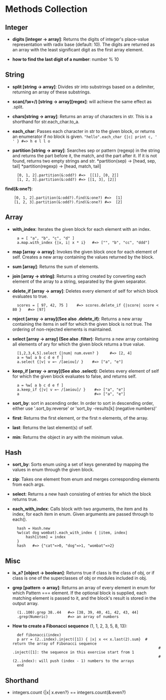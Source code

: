 # Methods Collection

## Integer
    
- __digits [integer -> array]__: Returns the digits of integer's place-value representation with radix base (default: 10). The digits are returned as an array with the least significant digit as the first array element.

- __how to find the last digit of a number__: number % 10

## String
   
- __split [string -> array]__: Divides str into substrings based on a delimiter, returning an array of these substrings.

- __scan(/\w+/) [string -> array][regex]__: will achieve the same effect as .split.

- __chars[string -> array]__: Returns an array of characters in str. This is a shorthand for str.each_char.to_a.
    
- __each_char__: Passes each character in str to the given block, or returns an enumerator if no block is given.
`"hello".each_char {|c| print c, ' ' } #=> h e l l o `

- __partition [string -> array]__: Searches sep or pattern (regexp) in the string and returns the part before it, the match, and the part after it. If it is not found, returns two empty strings and str.
*partition(sep) → [head, sep, tail]
*partition(regexp) → [head, match, tail]

        [0, 1, 2].partition(&:odd?) #=>  [[1], [0, 2]]
        [1, 2, 3].partition(&:odd?) #=> [[1, 3], [2]]

__find(&:one?)__: 

        [0, 1, 2].partition(&:odd?).find(&:one?) #=>  [1]
        [1, 2, 3].partition(&:odd?).find(&:one?) #=>  [2]


## Array

- __with_index__: Iterates the given block for each element with an index.

        a = [ "a", "b", "c", "d" ]
        a.map.with_index {|x, i| x * i}   #=> ["", "b", "cc", "ddd"]

- __map [array -> array]__: Invokes the given block once for each element of self. Creates a new array containing the values returned by the block.
    
- __sum [array]__: Returns the sum of elements. 
    
- __join [array -> string]__: Returns a string created by converting each element of the array to a string, separated by the given separator. 
    
- __delete_if [array -> array]__: Deletes every element of self for which block evaluates to true.

        scores = [ 97, 42, 75 ]    #=> scores.delete_if {|score| score < 80 }   #=> [97]

- __reject [array -> array](See also .delete_if)__: Returns a new array containing the items in self for which the given block is not true. The ordering of non-rejected elements is maintained. 

- __select [array -> array] (See also .filter)__: Returns a new array containing all elements of ary for which the given block returns a true value.

        [1,2,3,4,5].select {|num| num.even? }     #=> [2, 4]
        a = %w[ a b c d e f ]
        a.select {|v| v =~ /[aeiou]/ }    #=> ["a", "e"]

- __keep_if [array -> array](See also .select)__: Deletes every element of self for which the given block evaluates to false, and returns self.

        a = %w[ a b c d e f ]
        a.keep_if {|v| v =~ /[aeiou]/ }    #=> ["a", "e"]
        a                                  #=> ["a", "e"]


- __sort_by__: sort in ascending order. In order to sort in descending order, either use '.sort_by.reverse' or 'sort_by -results[k] (negative numbers)'

- __first__: Returns the first element, or the first n elements, of the array. 
    
- __last__: Returns the last element(s) of self. 

- __min__: Returns the object in ary with the minimum value. 


## Hash

- __sort_by__: Sorts enum using a set of keys generated by mapping the values in enum through the given block.
- __zip__: Takes one element from enum and merges corresponding elements from each args. 
- __select__: Returns a new hash consisting of entries for which the block returns true.
- __each_with_index__: Calls block with two arguments, the item and its index, for each item in enum. Given arguments are passed through to each().

        hash = Hash.new
        %w(cat dog wombat).each_with_index { |item, index|
            hash[item] = index
        }
        hash   #=> {"cat"=>0, "dog"=>1, "wombat"=>2}


## Misc

- __is_a? [object -> boolean]__: Returns true if class is the class of obj, or if class is one of the superclasses of obj or modules included in obj.

- __grep [pattern -> array]__: Returns an array of every element in enum for which Pattern === element. If the optional block is supplied, each matching element is passed to it, and the block's result is stored in the output array.

        (1..100).grep 38..44   #=> [38, 39, 40, 41, 42, 43, 44] 
        .grep(Numeric)         #=> an array of numbers
 
- __How to create a Fibonacci sequence__ (1, 1, 2, 3, 5, 8, 13):

        def fibonacci(index)
        p arr = (2..index).inject([1]) { |x| x << x.last(2).sum}  # return the array of Fibonacci sequence
                                                                        # .inject([1]: the sequence in this exercise start from 1
                                                                        # (2..index): will push (index - 1) numbers to the arrays
        end


## Shorthand

- integers.count {|x| x.even?} == integers.count(&:even?) 